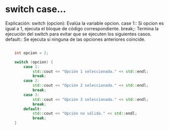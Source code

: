 # switch case...
Explicación:
switch (opcion): Evalúa la variable opcion.
case 1:: Si opcion es igual a 1, ejecuta el bloque de código correspondiente.
break;: Termina la ejecución del switch para evitar que se ejecuten los siguientes casos.
default:: Se ejecuta si ninguna de las opciones anteriores coincide.

```C++

    int opcion = 2;

    switch (opcion) {
        case 1:
            std::cout << "Opción 1 seleccionada." << std::endl;
            break;
        case 2:
            std::cout << "Opción 2 seleccionada." << std::endl;
            break;
        case 3:
            std::cout << "Opción 3 seleccionada." << std::endl;
            break;
        default:
            std::cout << "Opción no válida." << std::endl;
            break;
    }

    



```
